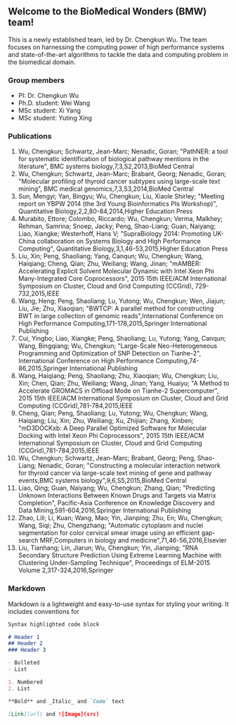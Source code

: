 ## Welcome to the BioMedical Wonders (BMW) team!

This is a newly established team, led by Dr. Chengkun Wu. The team focuses on harnessing the computing power of high performance systems and state-of-the-art algorithms to tackle the data and computing problem in the biomedical domain. 

### Group members
- PI: Dr. Chengkun Wu
- Ph.D. student: Wei Wang
- MSc student: Xi Yang
- MSc student: Yuting Xing

### Publications 
1. Wu, Chengkun; Schwartz, Jean-Marc; Nenadic, Goran; "PathNER: a tool for systematic identification of biological pathway mentions in the literature", BMC systems biology,7,3,S2,2013,BioMed Central
2. Wu, Chengkun; Schwartz, Jean-Marc; Brabant, Georg; Nenadic, Goran; "Molecular profiling of thyroid cancer subtypes using large-scale text mining", BMC medical genomics,7,3,S3,2014,BioMed Central
3. Sun, Mengyi; Yan, Bingyu; Wu, Chengkun; Liu, Xiaole Shirley; "Meeting report on YBPW 2014 (the 3rd Young Bioinformatics PIs Workshop)", Quantitative Biology,2,2,80-84,2014,Higher Education Press
4. Murabito, Ettore; Colombo, Riccardo; Wu, Chengkun; Verma, Malkhey; Rehman, Samrina; Snoep, Jacky; Peng, Shao-Liang; Guan, Naiyang; Liao, Xiangke; Westerhoff, Hans V; "SupraBiology 2014: Promoting UK-China collaboration on Systems Biology and High Performance Computing", Quantitative Biology,3,1,46-53,2015,Higher Education Press
5. Liu, Xin; Peng, Shaoliang; Yang, Canqun; Wu, Chengkun; Wang, Haiqiang; Cheng, Qian; Zhu, Weiliang; Wang, Jinan; "mAMBER: Accelerating Explicit Solvent Molecular Dynamic with Intel Xeon Phi Many-Integrated Core Coprocessors", 2015 15th IEEE/ACM International Symposium on Cluster, Cloud and Grid Computing (CCGrid), 729-732,2015,IEEE
6. Wang, Heng; Peng, Shaoliang; Lu, Yutong; Wu, Chengkun; Wen, Jiajun; Liu, Jie; Zhu, Xiaoqian; "BWTCP: A parallel method for constructing BWT in large collection of genomic reads",International Conference on High Performance Computing,171-178,2015,Springer International Publishing
7. Cui, Yingbo; Liao, Xiangke; Peng, Shaoliang; Lu, Yutong; Yang, Canqun; Wang, Bingqiang; Wu, Chengkun; "Large-Scale Neo-Heterogeneous Programming and Optimization of SNP Detection on Tianhe-2", International Conference on High Performance Computing,74-86,2015,Springer International Publishing
8. Wang, Haiqiang; Peng, Shaoliang; Zhu, Xiaoqian; Wu, Chengkun; Liu, Xin; Chen, Qian; Zhu, Weiliang; Wang, Jinan; Yang, Huaiyu; "A Method to Accelerate GROMACS in Offload Mode on Tianhe-2 Supercomputer", 2015 15th IEEE/ACM International Symposium on Cluster, Cloud and Grid Computing (CCGrid),781-784,2015,IEEE
9. Cheng, Qian; Peng, Shaoliang; Lu, Yutong; Wu, Chengkun; Wang, Haiqiang; Liu, Xin; Zhu, Weiliang; Xu, Zhijian; Zhang, Xinben; "mD3DOCKxb: A Deep Parallel Optimized Software for Molecular Docking with Intel Xeon Phi Coprocessors", 2015 15th IEEE/ACM International Symposium on Cluster, Cloud and Grid Computing (CCGrid),781-784,2015,IEEE
10. Wu, Chengkun; Schwartz, Jean-Marc; Brabant, Georg; Peng, Shao-Liang; Nenadic, Goran; "Constructing a molecular interaction network for thyroid cancer via large-scale text mining of gene and pathway events,BMC systems biology",9,6,S5,2015,BioMed Central
11. Liao, Qing; Guan, Naiyang; Wu, Chengkun; Zhang, Qian; "Predicting Unknown Interactions Between Known Drugs and Targets via Matrix Completion", Pacific-Asia Conference on Knowledge Discovery and Data Mining,591-604,2016,Springer International Publishing
12. Zhao, Lili; Li, Kuan; Wang, Mao; Yin, Jianping; Zhu, En; Wu, Chengkun; Wang, Siqi; Zhu, Chengzhang; "Automatic cytoplasm and nuclei segmentation for color cervical smear image using an efficient gap-search MRF,Computers in biology and medicine",71,46-56,2016,Elsevier
13. Liu, Tianhang; Lin, Jiarun; Wu, Chengkun; Yin, Jianping; "RNA Secondary Structure Prediction Using Extreme Learning Machine with Clustering Under-Sampling Technique", Proceedings of ELM-2015 Volume 2,317-324,2016,Springer


### Markdown

Markdown is a lightweight and easy-to-use syntax for styling your writing. It includes conventions for

```markdown
Syntax highlighted code block

# Header 1
## Header 2
### Header 3

- Bulleted
- List

1. Numbered
2. List

**Bold** and _Italic_ and `Code` text

[Link](url) and ![Image](src)
```

